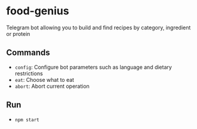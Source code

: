 # food-genius

Telegram bot allowing you to build and find recipes by category, ingredient or protein

## Commands

- `config`: Configure bot parameters such as language and dietary restrictions
- `eat`: Choose what to eat
- `abort`: Abort current operation

## Run

- `npm start`
